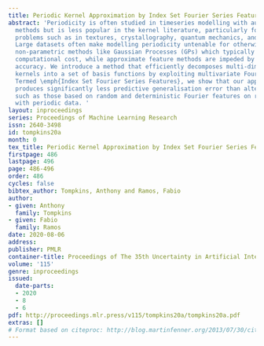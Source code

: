 ```yaml
---
title: Periodic Kernel Approximation by Index Set Fourier Series Features
abstract: 'Periodicity is often studied in timeseries modelling with autoregressive
  methods but is less popular in the kernel literature, particularly for multi-dimensional
  problems such as in textures, crystallography, quantum mechanics, and robotics.
  Large datasets often make modelling periodicity untenable for otherwise powerful
  non-parametric methods like Gaussian Processes (GPs) which typically incur an $\mathcal{O}(N^3)$
  computational cost, while approximate feature methods are impeded by their approximate
  accuracy. We introduce a method that efficiently decomposes multi-dimensional periodic
  kernels into a set of basis functions by exploiting multivariate Fourier series.
  Termed \emph{Index Set Fourier Series Features}, we show that our approximation
  produces significantly less predictive generalisation error than alternative approximations
  such as those based on random and deterministic Fourier features on regression problems
  with periodic data. '
layout: inproceedings
series: Proceedings of Machine Learning Research
issn: 2640-3498
id: tompkins20a
month: 0
tex_title: Periodic Kernel Approximation by Index Set Fourier Series Features
firstpage: 486
lastpage: 496
page: 486-496
order: 486
cycles: false
bibtex_author: Tompkins, Anthony and Ramos, Fabio
author:
- given: Anthony
  family: Tompkins
- given: Fabio
  family: Ramos
date: 2020-08-06
address: 
publisher: PMLR
container-title: Proceedings of The 35th Uncertainty in Artificial Intelligence Conference
volume: '115'
genre: inproceedings
issued:
  date-parts:
  - 2020
  - 8
  - 6
pdf: http://proceedings.mlr.press/v115/tompkins20a/tompkins20a.pdf
extras: []
# Format based on citeproc: http://blog.martinfenner.org/2013/07/30/citeproc-yaml-for-bibliographies/
---
```

